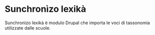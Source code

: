 # Sunchronìzo lexikà
Sunchronìzo lexikà è modulo Drupal che importa le voci di tassonomia utilizzate dalle scuole.
